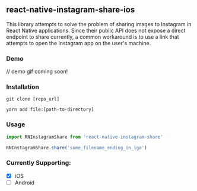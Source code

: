 ## react-native-instagram-share-ios

This library attempts to solve the problem of sharing images to Instagram in React Native applications. Since their public API does not expose a direct endpoint to share currently, a common workaround is to use a link that attempts to open the Instagram app on the user's machine.

### Demo

// demo gif coming soon!

### Installation

`git clone [repo_url]`

`yarn add file:[path-to-directory]`

### Usage
```javascript
import RNInstagramShare from 'react-native-instagram-share'

RNInstagramShare.share('some_filename_ending_in_igo')
```

### Currently Supporting:
 * [x] iOS
 * [ ] Android